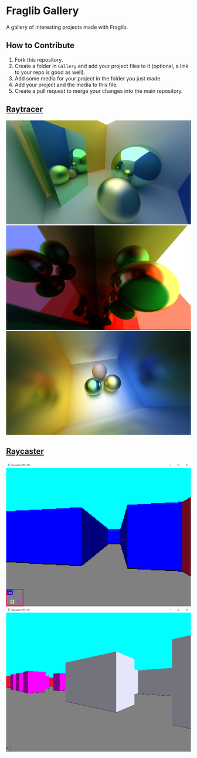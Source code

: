 # Fraglib Gallery

A gallery of interesting projects made with Fraglib.

## How to Contribute

1. Fork this repository.
2. Create a folder in `Gallery` and add your project files to it (optional, a link to your repo is good as well).
3. Add some media for your project in the folder you just made.
4. Add your project and the media to this file.
5. Create a pull request to merge your changes into the main repository.

## [Raytracer](https://github.com/cyprus327/FL-Raytracer)

![Raytracer aabbs](https://github.com/cyprus327/Fraglib/blob/main/Gallery/Raytracer/aabbs.png)
![Raytracer with mirrors](https://github.com/cyprus327/Fraglib/blob/main/Gallery/Raytracer/mirrors.png)
![Raytracer no mirrors](https://github.com/cyprus327/Fraglib/blob/main/Gallery/Raytracer/noMirrors.png)

## [Raycaster](https://github.com/cyprus327/Fraglib/blob/main/Gallery/Raycaster/Raycaster.cs)

![Pixel Size 4 Raycaster ss](https://github.com/cyprus327/Fraglib/blob/main/Gallery/Raycaster/Raycaster1.png)
![Pixel Size 1 Raycaster ss](https://github.com/cyprus327/Fraglib/blob/main/Gallery/Raycaster/Raycaster2.png)
